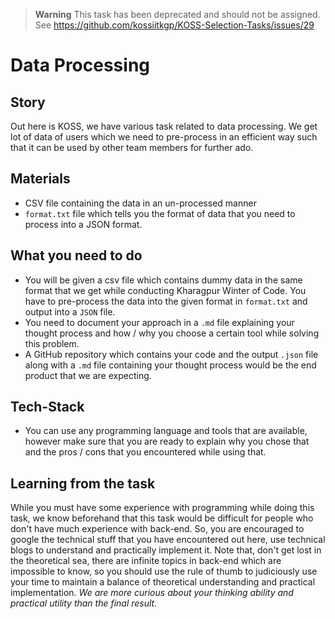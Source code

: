 > **Warning**
> This task has been deprecated and should not be assigned.
> See https://github.com/kossiitkgp/KOSS-Selection-Tasks/issues/29

# Data Processing

## Story
Out here is KOSS, we have various task related to data processing. We get lot of data of users which we need to pre-process in an efficient way such that it can be used by other team members for further ado.

## Materials
* CSV file containing the data in an un-processed manner
* `format.txt` file which tells you the format of data that you need to process into a JSON format.

## What you need to do
* You will be given a csv file which contains dummy data in the same format that we get while conducting Kharagpur Winter of Code. You have to pre-process the data into the given format in `format.txt`  and output into a `JSON` file.
* You need to document your approach in a `.md` file explaining your thought process and how / why you choose a certain tool while solving this problem.
* A GitHub repository which contains your code and the output `.json` file along with a `.md` file containing your thought process would be the end product that we are expecting.

## Tech-Stack
* You can use any programming language and tools that are available, however make sure that you are ready to explain why you chose that and the pros / cons that you encountered while using that.

## Learning from the task
While you must have some experience with programming while doing this task, we know beforehand that this task would be difficult for people who don't have much experience with back-end.
So, you are encouraged to google the technical stuff that you have encountered out here, use technical blogs to understand and practically implement it.
Note that, don't get lost in the theoretical sea, there are infinite topics in back-end which are impossible to know, so you should use the rule of thumb to judiciously use your time to maintain a balance of theoretical understanding and practical implementation.
_We are more curious about your thinking ability and practical utility than the final result._

